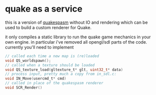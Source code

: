 # quake as a service

this is a version of [quakespasm](https://github.com/sezero/quakespasm.git) without IO and rendering which can be used to build a custom renderer for Quake.

it only compiles a static library to run the quake game mechanics in your own engine.
in particular i've removed all opengl/sdl parts of the code.
currently you'll need to implement

```c
// called each time a new map is (re)loaded
void QS_worldspawn();
// called when a texture should be loaded
void QS_texture_load(gltexture_t* glt, uint32_t* data)
// process input, pretty much a copy from in_sdl.c:
void IN_Move(usercmd_t* cmd)
// called in place of the quakespasm renderer
void SCR_Render()
```
